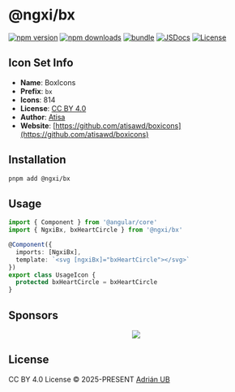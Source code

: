 # @ngxi/bx

[![npm version][npm-version-src]][npm-version-href]
[![npm downloads][npm-downloads-src]][npm-downloads-href]
[![bundle][bundle-src]][bundle-href]
[![JSDocs][jsdocs-src]][jsdocs-href]
[![License][license-src]][license-href]

## Icon Set Info

- **Name**: BoxIcons
- **Prefix**: `bx`
- **Icons**: 814
- **License**: [CC BY 4.0](https://creativecommons.org/licenses/by/4.0/)
- **Author**: [Atisa](https://github.com/atisawd/boxicons)
- **Website**: [https://github.com/atisawd/boxicons](https://github.com/atisawd/boxicons)

## Installation

```sh
pnpm add @ngxi/bx
```

## Usage

```ts
import { Component } from '@angular/core'
import { NgxiBx, bxHeartCircle } from '@ngxi/bx'

@Component({
  imports: [NgxiBx],
  template: `<svg [ngxiBx]="bxHeartCircle"></svg>`
})
export class UsageIcon {
  protected bxHeartCircle = bxHeartCircle
}
```

## Sponsors

<p align="center">
  <a href="https://cdn.jsdelivr.net/gh/adrian-ub/static/sponsors.svg">
    <img src='https://cdn.jsdelivr.net/gh/adrian-ub/static/sponsors.svg'/>
  </a>
</p>

## License

CC BY 4.0 License © 2025-PRESENT [Adrián UB](https://github.com/adrian-ub)

<!-- Badges -->

[npm-version-src]: https://img.shields.io/npm/v/@ngxi/bx?style=flat&colorA=080f12&colorB=1fa669
[npm-version-href]: https://npmjs.com/package/@ngxi/bx
[npm-downloads-src]: https://img.shields.io/npm/dm/@ngxi/bx?style=flat&colorA=080f12&colorB=1fa669
[npm-downloads-href]: https://npmjs.com/package/@ngxi/bx
[bundle-src]: https://img.shields.io/bundlephobia/minzip/@ngxi/bx?style=flat&colorA=080f12&colorB=1fa669&label=minzip
[bundle-href]: https://bundlephobia.com/result?p=@ngxi/bx
[license-src]: https://img.shields.io/npm/l/@ngxi/bx?style=flat&colorA=080f12&colorB=1fa669
[license-href]: https://github.com/adrian-ub/ngxi/blob/main/LICENSE
[jsdocs-src]: https://img.shields.io/badge/jsdocs-reference-080f12?style=flat&colorA=080f12&colorB=1fa669
[jsdocs-href]: https://www.jsdocs.io/package/@ngxi/bx
